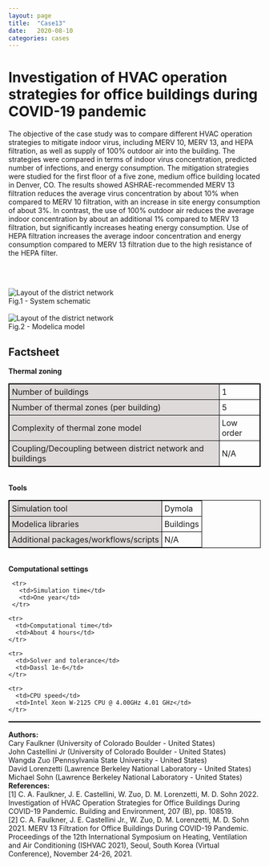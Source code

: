 ```yaml
---
layout: page
title:  "Case13"
date:   2020-08-10
categories: cases
---
```


<meta name="viewport" content="width=device-width, initial-scale=1">
<link rel="stylesheet" href="{{ site.url }}/assets/css/case1.css">



<div class="box">


<div class="title">
<h1>
Investigation of HVAC operation strategies for office buildings during COVID-19 pandemic
</h1>
</div>

<div class="text">
The objective of the case study was to compare different HVAC operation strategies to mitigate indoor virus, including MERV 10, MERV 13, and HEPA filtration, as well as supply of 100% outdoor air into the building. The strategies were compared in terms of indoor virus concentration, predicted number of infections, and energy consumption. The mitigation strategies were studied for the first floor of a five zone, medium office building located in Denver, CO. The results showed ASHRAE-recommended MERV 13 filtration reduces the average virus concentration by about 10% when compared to MERV 10 filtration, with an increase in site energy consumption of about 3%. In contrast, the use of 100% outdoor air reduces the average indoor concentration by about an additional 1% compared to MERV 13 filtration, but significantly increases heating energy consumption. Use of HEPA filtration increases the average indoor concentration and energy consumption compared to MERV 13 filtration due to the high resistance of the HEPA filter.


<br><br>
<div>
<img class="center_b" src="{{ site.url }}/assets/img/img_cs13_a.png" alt="Layout of the district network">
<figcaption>Fig.1 - System schematic</figcaption>
</div>

<br>
<div>
<img class="center_m" src="{{ site.url }}/assets/img/img_cs13_b.png" alt="Layout of the district network">
<figcaption>Fig.2 - Modelica model</figcaption>
</div>



</div>

<div class="text">
<head>
<style>
table, th, td {
  border: 1px solid black;
  border-collapse: collapse;
}
th, td {
  padding: 5px;
}
th {
  text-align: left;
}
</style>
</head>
<body>

<h2>Factsheet</h2>


<table style="width:100%">
<b>Thermal zoning</b>
<colgroup>
   <col span="1" style="background-color:#DEDAD9">
 </colgroup>

  <tr>
    <td>Number of buildings</td>
    <td>1</td>
  </tr>

  <tr>
    <td>Number of thermal zones (per building)</td>
    <td>5</td>
  </tr>

  <tr>
    <td>Complexity of thermal zone model</td>
    <td>Low order</td>
  </tr>

  <tr>
    <td>Coupling/Decoupling between district network and buildings</td>
    <td>N/A</td>
  </tr>
</table>
<br>
  <table style="width:100%">
  <b>Tools</b>
  <colgroup>
     <col span="1" style="background-color:#DEDAD9">
   </colgroup>

   <tr>
     <td>Simulation tool</td>
     <td>Dymola</td>
   </tr>

  <tr>
    <td>Modelica libraries</td>
    <td>Buildings</td>
  </tr>

  <tr>
    <td>Additional packages/workflows/scripts</td>
    <td>N/A</td>
  </tr>
  </table>

  <br>
    <table style="width:100%">
    <b>Computational settings</b>
    <colgroup>
       <col span="1" style="background-color:#DEDAD9">
     </colgroup>

     <tr>
       <td>Simulation time</td>
       <td>One year</td>
     </tr>

    <tr>
      <td>Computational time</td>
      <td>About 4 hours</td>
    </tr>

    <tr>
      <td>Solver and tolerance</td>
      <td>Dassl 1e-6</td>
    </tr>

    <tr>
      <td>CPU speed</td>
      <td>Intel Xeon W-2125 CPU @ 4.00GHz 4.01 GHz</td>
    </tr>


</table>

</body>
</div>


<div class="subtitle">
<b>Authors:</b><br>
Cary Faulkner (University of Colorado Boulder - United States)<br>
John Castellini Jr (University of Colorado Boulder - United States)<br>
Wangda Zuo (Pennsylvania State University - United States)<br>
David Lorenzetti (Lawrence Berkeley National Laboratory - United States)<br>
Michael Sohn (Lawrence Berkeley National Laboratory - United States)<br>
</div>

<div class="subtitle">
<b>References:</b><br>
[1] C. A. Faulkner, J. E. Castellini, W. Zuo, D. M. Lorenzetti, M. D. Sohn 2022. Investigation of HVAC Operation Strategies for Office Buildings During COVID-19 Pandemic. Building and Environment, 207 (B), pp. 108519.<br>
[2] C. A. Faulkner, J. E. Castellini Jr., W. Zuo, D. M. Lorenzetti, M. D. Sohn 2021. MERV 13 Filtration for Office Buildings During COVID-19 Pandemic. Proceedings of the 12th International Symposium on Heating, Ventilation and Air Conditioning (ISHVAC 2021), Seoul, South Korea (Virtual Conference), November 24-26, 2021.



</div>
